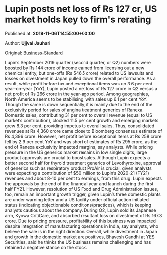 
# Lupin posts net loss of Rs 127 cr, US market holds key to firm's rerating

Published at: **2019-11-06T14:55:00+00:00**

Author: **Ujjval Jauhari**

Original: [Business-Standard](https://www.business-standard.com/article/markets/lupin-posts-net-loss-of-rs-127-cr-us-market-holds-key-to-firm-s-rerating-119110601716_1.html)

Lupin’s September 2019 quarter (second quarter, or Q2) numbers were boosted by Rs 144 crore of income earned from licensing out a new chemical entity, but one-offs (Rs 546.5 crore) related to US lawsuits and losses on divestment in Japan pulled down the overall performance.
As a result, while profit before tax and exceptional items was up 3.6 per cent year-on-year (YoY), Lupin posted a net loss of Rs 127 crore in Q2 versus a net profit of Rs 266 crore in the year-ago period.
Among geographies, North America seems to be stabilising, with sales up 6.1 per cent YoY. Though the same is down sequentially, it is mainly due to the end of the exclusivity period for sales of angina treatment generics of Ranexa.
Domestic sales, contributing 31 per cent to overall revenue (equal to US market’s contribution), clocked 11.5 per cent growth and emerging markets grew 8.3 per cent, providing impetus to overall sales.
Thus, consolidated revenues at Rs 4,360 crore came close to Bloomberg consensus estimate of Rs 4,396 crore. However, net profit before exceptional items at Rs 258 crore fell by 2.9 per cent YoY and was short of estimates of Rs 295 crore, as the end of Ranexa exclusivity impacted margins, say analysts.
While pricing pressure in the US generics market remains in low single digits, large product approvals are crucial to boost sales. Although Lupin expects a better second half for thyroid treatment generics of Levothyroxine, approval of generics such as respiratory product ProAir is crucial, given analysts were expecting a contribution of $50 million to Lupin’s 2020-21 (FY21) revenues and about 8-10 per cent to earnings, from this drug.
Lupin expects the approvals by the end of the financial year and launch during the first half FY21. However, resolution of US Food and Drug Administration issues, too, remain an important growth trigger, given Lupin’s three domestic plants are under warning letter and a US facility under official action initiated status (indicating objectionable conditions/practices), which is keeping analysts cautious about the company.
During Q2, Lupin sold its Japanese arm, Kyowa CritiCare, and absorbed resultant loss on divestment of Rs 167.3 crore. Due to pricing pressure, profitability of this business was impacted despite integration of manufacturing operations in India, say analysts, who believe the sale is in the right direction.
Overall, while divestment in Japan and growth in the domestic market are positives, Bhavesh Gandhi at YES Securities, said he thinks the US business remains challenging and has retained a negative stance on the stock.
